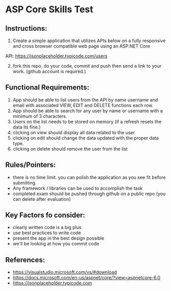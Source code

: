 # ASP Core Skills Test

## Instructions:
1. Create a simple application that utilizes APIs below on a fully responsive and cross browser compatible web page using an ASP.NET Core

API: https://jsonplaceholder.typicode.com/users

2. fork this repo, do your code, commit and push then send a link to your work. (github account is required.)

## Functional Requirements:
1. App should be able to list users from the API by name username and email with associated VIEW, EDIT and DELETE functions each row.
2. App should be able to search for any user by name or username with a minimum of 3 characters. 
3. Users on the list needs to be stored on memory (if a refresh resets the data its fine.)
4. clicking on view should display all data related to the user
5. clicking on edit should change the data updated with the proper data type.
6. clicking on delete should remove the user from the list

## Rules/Pointers:
- there is no time limit. you can polish the application as you see fit before submitting.
- Any framework / libraries can be used to accomplish the task
- completed exam should be pushed through github on a public repo (you can delete after evaluation)

## Key Factors fo consider:
- clearly written code is a big plus
- use best practices to write code
- present the app in the best design possible
- we'll be looking at how you commit code

## References: 
- https://visualstudio.microsoft.com/vs/#download
- https://docs.microsoft.com/en-us/aspnet/core/?view=aspnetcore-6.0
- https://jsonplaceholder.typicode.com